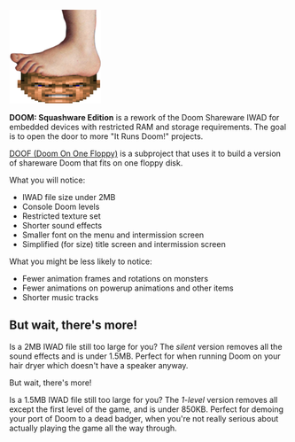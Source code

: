 ![Monty Python foot squashing the Doom status bar face](headsquash.png)

**DOOM: Squashware Edition** is a rework of the Doom Shareware IWAD
for embedded devices with restricted RAM and storage requirements. The
goal is to open the door to more "It Runs Doom!" projects.

[DOOF (Doom On One Floppy)](doof/) is a subproject that uses it to
build a version of shareware Doom that fits on one floppy disk.

What you will notice:
* IWAD file size under 2MB
* Console Doom levels
* Restricted texture set
* Shorter sound effects
* Smaller font on the menu and intermission screen
* Simplified (for size) title screen and intermission screen

What you might be less likely to notice:
* Fewer animation frames and rotations on monsters
* Fewer animations on powerup animations and other items
* Shorter music tracks

## But wait, there's more!

Is a 2MB IWAD file still too large for you? The *silent* version removes
all the sound effects and is under 1.5MB. Perfect for when running Doom on
your hair dryer which doesn't have a speaker anyway.

But wait, there's more!

Is a 1.5MB IWAD file still too large for you? The *1-level* version removes
all except the first level of the game, and is under 850KB. Perfect for
demoing your port of Doom to a dead badger, when you're not really serious
about actually playing the game all the way through.

